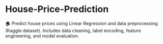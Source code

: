 # House-Price-Prediction
🏠 Predict house prices using Linear Regression and data preprocessing (Kaggle dataset). Includes data cleaning, label encoding, feature engineering, and model evaluation.

